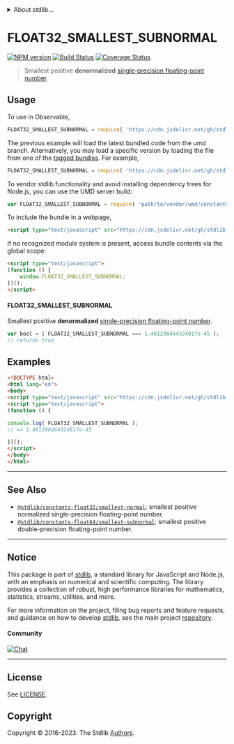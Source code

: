 <!--

@license Apache-2.0

Copyright (c) 2018 The Stdlib Authors.

Licensed under the Apache License, Version 2.0 (the "License");
you may not use this file except in compliance with the License.
You may obtain a copy of the License at

   http://www.apache.org/licenses/LICENSE-2.0

Unless required by applicable law or agreed to in writing, software
distributed under the License is distributed on an "AS IS" BASIS,
WITHOUT WARRANTIES OR CONDITIONS OF ANY KIND, either express or implied.
See the License for the specific language governing permissions and
limitations under the License.

-->


<details>
  <summary>
    About stdlib...
  </summary>
  <p>We believe in a future in which the web is a preferred environment for numerical computation. To help realize this future, we've built stdlib. stdlib is a standard library, with an emphasis on numerical and scientific computation, written in JavaScript (and C) for execution in browsers and in Node.js.</p>
  <p>The library is fully decomposable, being architected in such a way that you can swap out and mix and match APIs and functionality to cater to your exact preferences and use cases.</p>
  <p>When you use stdlib, you can be absolutely certain that you are using the most thorough, rigorous, well-written, studied, documented, tested, measured, and high-quality code out there.</p>
  <p>To join us in bringing numerical computing to the web, get started by checking us out on <a href="https://github.com/stdlib-js/stdlib">GitHub</a>, and please consider <a href="https://opencollective.com/stdlib">financially supporting stdlib</a>. We greatly appreciate your continued support!</p>
</details>

# FLOAT32_SMALLEST_SUBNORMAL

[![NPM version][npm-image]][npm-url] [![Build Status][test-image]][test-url] [![Coverage Status][coverage-image]][coverage-url] <!-- [![dependencies][dependencies-image]][dependencies-url] -->

> Smallest positive **denormalized** [single-precision floating-point number][ieee754].



<section class="usage">

## Usage

<!-- eslint-disable id-length -->

To use in Observable,

```javascript
FLOAT32_SMALLEST_SUBNORMAL = require( 'https://cdn.jsdelivr.net/gh/stdlib-js/constants-float32-smallest-subnormal@umd/browser.js' )
```
The previous example will load the latest bundled code from the umd branch. Alternatively, you may load a specific version by loading the file from one of the [tagged bundles](https://github.com/stdlib-js/constants-float32-smallest-subnormal/tags). For example,

```javascript
FLOAT32_SMALLEST_SUBNORMAL = require( 'https://cdn.jsdelivr.net/gh/stdlib-js/constants-float32-smallest-subnormal@v0.1.1-umd/browser.js' )
```

To vendor stdlib functionality and avoid installing dependency trees for Node.js, you can use the UMD server build:

```javascript
var FLOAT32_SMALLEST_SUBNORMAL = require( 'path/to/vendor/umd/constants-float32-smallest-subnormal/index.js' )
```

To include the bundle in a webpage,

```html
<script type="text/javascript" src="https://cdn.jsdelivr.net/gh/stdlib-js/constants-float32-smallest-subnormal@umd/browser.js"></script>
```

If no recognized module system is present, access bundle contents via the global scope:

```html
<script type="text/javascript">
(function () {
    window.FLOAT32_SMALLEST_SUBNORMAL;
})();
</script>
```

#### FLOAT32_SMALLEST_SUBNORMAL

Smallest positive **denormalized** [single-precision floating-point number][ieee754].

<!-- eslint-disable id-length -->

```javascript
var bool = ( FLOAT32_SMALLEST_SUBNORMAL === 1.401298464324817e-45 );
// returns true
```

</section>

<!-- /.usage -->

<section class="examples">

## Examples

<!-- TODO: better example -->

<!-- eslint no-undef: "error" -->

<!-- eslint-disable id-length -->

```html
<!DOCTYPE html>
<html lang="en">
<body>
<script type="text/javascript" src="https://cdn.jsdelivr.net/gh/stdlib-js/constants-float32-smallest-subnormal@umd/browser.js"></script>
<script type="text/javascript">
(function () {

console.log( FLOAT32_SMALLEST_SUBNORMAL );
// => 1.401298464324817e-45

})();
</script>
</body>
</html>
```

</section>

<!-- /.examples -->

<!-- C interface documentation. -->



<!-- Section for related `stdlib` packages. Do not manually edit this section, as it is automatically populated. -->

<section class="related">

* * *

## See Also

-   <span class="package-name">[`@stdlib/constants-float32/smallest-normal`][@stdlib/constants/float32/smallest-normal]</span><span class="delimiter">: </span><span class="description">smallest positive normalized single-precision floating-point number.</span>
-   <span class="package-name">[`@stdlib/constants-float64/smallest-subnormal`][@stdlib/constants/float64/smallest-subnormal]</span><span class="delimiter">: </span><span class="description">smallest positive double-precision floating-point number.</span>

</section>

<!-- /.related -->

<!-- Section for all links. Make sure to keep an empty line after the `section` element and another before the `/section` close. -->


<section class="main-repo" >

* * *

## Notice

This package is part of [stdlib][stdlib], a standard library for JavaScript and Node.js, with an emphasis on numerical and scientific computing. The library provides a collection of robust, high performance libraries for mathematics, statistics, streams, utilities, and more.

For more information on the project, filing bug reports and feature requests, and guidance on how to develop [stdlib][stdlib], see the main project [repository][stdlib].

#### Community

[![Chat][chat-image]][chat-url]

---

## License

See [LICENSE][stdlib-license].


## Copyright

Copyright &copy; 2016-2023. The Stdlib [Authors][stdlib-authors].

</section>

<!-- /.stdlib -->

<!-- Section for all links. Make sure to keep an empty line after the `section` element and another before the `/section` close. -->

<section class="links">

[npm-image]: http://img.shields.io/npm/v/@stdlib/constants-float32-smallest-subnormal.svg
[npm-url]: https://npmjs.org/package/@stdlib/constants-float32-smallest-subnormal

[test-image]: https://github.com/stdlib-js/constants-float32-smallest-subnormal/actions/workflows/test.yml/badge.svg?branch=v0.1.1
[test-url]: https://github.com/stdlib-js/constants-float32-smallest-subnormal/actions/workflows/test.yml?query=branch:v0.1.1

[coverage-image]: https://img.shields.io/codecov/c/github/stdlib-js/constants-float32-smallest-subnormal/main.svg
[coverage-url]: https://codecov.io/github/stdlib-js/constants-float32-smallest-subnormal?branch=main

<!--

[dependencies-image]: https://img.shields.io/david/stdlib-js/constants-float32-smallest-subnormal.svg
[dependencies-url]: https://david-dm.org/stdlib-js/constants-float32-smallest-subnormal/main

-->

[chat-image]: https://img.shields.io/gitter/room/stdlib-js/stdlib.svg
[chat-url]: https://app.gitter.im/#/room/#stdlib-js_stdlib:gitter.im

[stdlib]: https://github.com/stdlib-js/stdlib

[stdlib-authors]: https://github.com/stdlib-js/stdlib/graphs/contributors

[umd]: https://github.com/umdjs/umd
[es-module]: https://developer.mozilla.org/en-US/docs/Web/JavaScript/Guide/Modules

[deno-url]: https://github.com/stdlib-js/constants-float32-smallest-subnormal/tree/deno
[umd-url]: https://github.com/stdlib-js/constants-float32-smallest-subnormal/tree/umd
[esm-url]: https://github.com/stdlib-js/constants-float32-smallest-subnormal/tree/esm
[branches-url]: https://github.com/stdlib-js/constants-float32-smallest-subnormal/blob/main/branches.md

[stdlib-license]: https://raw.githubusercontent.com/stdlib-js/constants-float32-smallest-subnormal/main/LICENSE

[ieee754]: https://en.wikipedia.org/wiki/IEEE_754-1985

<!-- <related-links> -->

[@stdlib/constants/float32/smallest-normal]: https://github.com/stdlib-js/constants-float32-smallest-normal/tree/umd

[@stdlib/constants/float64/smallest-subnormal]: https://github.com/stdlib-js/constants-float64-smallest-subnormal/tree/umd

<!-- </related-links> -->

</section>

<!-- /.links -->
